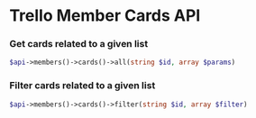 Trello Member Cards API
======================

### Get cards related to a given list
```php
$api->members()->cards()->all(string $id, array $params)
```

### Filter cards related to a given list
```php
$api->members()->cards()->filter(string $id, array $filter)
```

